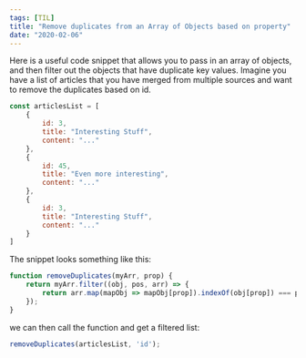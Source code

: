 ```yaml
---
tags: [TIL]
title: "Remove duplicates from an Array of Objects based on property"
date: "2020-02-06"
---
```

Here is a useful code snippet that allows you to pass in an array of objects, and then filter out the objects that have duplicate key values. 
Imagine you have a list of articles that you have merged from multiple sources and want to remove the duplicates based on id.

```javascript
const articlesList = [
	{
		id: 3,
		title: "Interesting Stuff",
		content: "..."
	},
	{
		id: 45,
		title: "Even more interesting",
		content: "..."
	},
	{
		id: 3, 
		title: "Interesting Stuff",
		content: "..."
	}
]
```
The snippet looks something like this:

```javascript
function removeDuplicates(myArr, prop) {
    return myArr.filter((obj, pos, arr) => {
        return arr.map(mapObj => mapObj[prop]).indexOf(obj[prop]) === pos;
    });
}
```

we can then call the function and get a filtered list:
```javascript
removeDuplicates(articlesList, 'id');
```